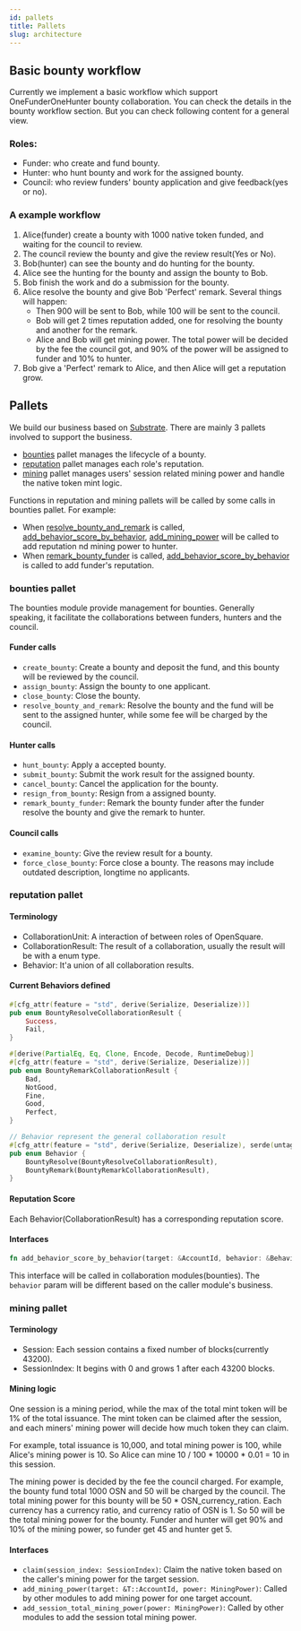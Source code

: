 ```yaml
---
id: pallets
title: Pallets
slug: architecture
---
```


## Basic bounty workflow

Currently we implement a basic workflow which support OneFunderOneHunter bounty collaboration. You can check the details in the bounty workflow section. But you can check following content for a general view.

### Roles:

- Funder: who create and fund bounty.
- Hunter: who hunt bounty and work for the assigned bounty.
- Council: who review funders' bounty application and give feedback(yes or no). 

### A example workflow 

1. Alice(funder) create a bounty with 1000 native token funded, and waiting for the council to review.
2. The council review the bounty and give the review result(Yes or No).
3. Bob(hunter) can see the bounty and do hunting for the bounty.
4. Alice see the hunting for the bounty and assign the bounty to Bob.
5. Bob finish the work and do a submission for the bounty.
6. Alice resolve the bounty and give Bob 'Perfect' remark. Several things will happen:
    - Then 900 will be sent to Bob, while 100 will be sent to the council. 
    - Bob will get 2 times reputation added, one for resolving the bounty and another for the remark. 
    - Alice and Bob will get mining power. The total power will be decided by the fee the council got, and 90% of the power will be assigned to funder and 10% to hunter.
7. Bob give a 'Perfect' remark to Alice, and then Alice will get a reputation grow.

## Pallets
  
We build our business based on [Substrate](https://github.com/paritytech/substrate). There are mainly 3 pallets involved to support the business.

- [bounties](https://github.com/opensquare-network/opensquare/tree/w3f-m1-0/ospallet/bounties) pallet manages the lifecycle of a bounty.
- [reputation](https://github.com/opensquare-network/opensquare/tree/w3f-m1-0/ospallet/reputation) pallet manages each role's reputation.
- [mining](https://github.com/opensquare-network/opensquare/tree/w3f-m1-0/ospallet/mining) pallet manages users' session related mining power and handle the native token mint logic.

Functions in reputation and mining pallets will be called by some calls in bounties pallet. For example: 
- When [resolve_bounty_and_remark](https://github.com/opensquare-network/opensquare/blob/w3f-m1-0/ospallet/bounties/src/lib.rs#L201) is called, [add_behavior_score_by_behavior](https://github.com/opensquare-network/opensquare/blob/w3f-m1-0/ospallet/reputation/src/lib.rs#L49), 
[add_mining_power](https://github.com/opensquare-network/opensquare/blob/w3f-m1-0/ospallet/mining/src/lib.rs#L113) will be called to add reputation nd mining power to hunter.
- When [remark_bounty_funder](https://github.com/opensquare-network/opensquare/blob/w3f-m1-0/ospallet/bounties/src/lib.rs#L248) is called, [add_behavior_score_by_behavior](https://github.com/opensquare-network/opensquare/blob/w3f-m1-0/ospallet/reputation/src/lib.rs#L49) is called to add funder's reputation.

### bounties pallet

The bounties module provide management for bounties. Generally speaking, it facilitate the collaborations between
funders, hunters and the council.

#### Funder calls
- `create_bounty`: Create a bounty and deposit the fund, and this bounty will be reviewed by the council.
- `assign_bounty`: Assign the bounty to one applicant.
- `close_bounty`: Close the bounty.
- `resolve_bounty_and_remark`: Resolve the bounty and the fund will be sent to the assigned hunter, while some fee will be charged by the council.

#### Hunter calls

- `hunt_bounty`: Apply a accepted bounty.
- `submit_bounty`: Submit the work result for the assigned bounty.
- `cancel_bounty`: Cancel the application for the bounty.
- `resign_from_bounty`: Resign from a assigned bounty.
- `remark_bounty_funder`: Remark the bounty funder after the funder resolve the bounty and give the remark to hunter.

#### Council calls

- `examine_bounty`: Give the review result for a bounty.
- `force_close_bounty`: Force close a bounty. The reasons may include outdated description, longtime no applicants.

### reputation pallet

#### Terminology

- CollaborationUnit: A interaction of between roles of OpenSquare.
- CollaborationResult: The result of a collaboration, usually the result will be with a enum type.
- Behavior: It'a union of all collaboration results.


#### Current Behaviors defined

```rust
#[cfg_attr(feature = "std", derive(Serialize, Deserialize))]
pub enum BountyResolveCollaborationResult {
    Success,
    Fail,
}

#[derive(PartialEq, Eq, Clone, Encode, Decode, RuntimeDebug)]
#[cfg_attr(feature = "std", derive(Serialize, Deserialize))]
pub enum BountyRemarkCollaborationResult {
    Bad,
    NotGood,
    Fine,
    Good,
    Perfect,
}

// Behavior represent the general collaboration result
#[cfg_attr(feature = "std", derive(Serialize, Deserialize), serde(untagged))]
pub enum Behavior {
    BountyResolve(BountyResolveCollaborationResult),
    BountyRemark(BountyRemarkCollaborationResult),
}
```

#### Reputation Score

Each Behavior(CollaborationResult) has a corresponding reputation score.

#### Interfaces

```rust
fn add_behavior_score_by_behavior(target: &AccountId, behavior: &Behavior);
```

This interface will be called in collaboration modules(bounties). The `behavior` param will be different based on the caller module's business.

### mining pallet

#### Terminology

- Session: Each session contains a fixed number of blocks(currently 43200).
- SessionIndex: It begins with 0 and grows 1 after each 43200 blocks.

#### Mining logic

One session is a mining period, while the max of the total mint token will be 1% of the total issuance. The mint token 
can be claimed after the session, and each miners' mining power will decide how much token they can claim.

For example, total issuance is 10,000, and total mining power is 100, while Alice's mining power is 10. So Alice can mine 
10 / 100 * 10000 * 0.01 = 10 in this session.

The mining power is decided by the fee the council charged. For example, the bounty fund total 1000 OSN and 50 will be charged by the council. 
The total mining power for this bounty will be 50 * OSN_currency_ration. Each currency has a currency ratio, and currency ratio of OSN is 1.
So 50 will be the total mining power for the bounty. Funder and hunter will get 90% and 10% of the mining power, so funder get 45 and hunter get 5.

#### Interfaces

- `claim(session_index: SessionIndex)`: Claim the native token based on the caller's mining power for the target session.
- `add_mining_power(target: &T::AccountId, power: MiningPower)`: Called by other modules to add mining power for one target account.
- `add_session_total_mining_power(power: MiningPower)`: Called by other modules to add the session total mining power.